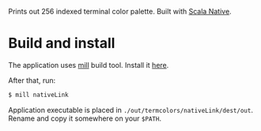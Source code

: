 Prints out 256 indexed terminal color palette. Built with [Scala Native](https://www.scala-native.org/en/latest/index.html).

# Build and install

The application uses [mill](https://www.lihaoyi.com/mill/index.html) build tool. Install it [here](https://www.lihaoyi.com/mill/index.html#installation).

After that, run:
```bash
$ mill nativeLink
```

Application executable is placed in `./out/termcolors/nativeLink/dest/out`.
Rename and copy it somewhere on your `$PATH`.
